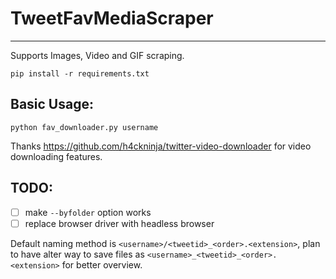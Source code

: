 # TweetFavMediaScraper
---
Supports Images, Video and GIF scraping.

`pip install -r requirements.txt`
## Basic Usage:
`python fav_downloader.py username`

Thanks https://github.com/h4ckninja/twitter-video-downloader for video downloading features.

## TODO:
- [ ] make `--byfolder` option works
- [ ] replace browser driver with headless browser

Default naming method is `<username>/<tweetid>_<order>.<extension>`,
plan to have alter way to save files as `<username>_<tweetid>_<order>.<extension>` for better overview.
